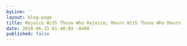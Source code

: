 ```yaml
---
byLine: ''
layout: blog-page
title: Rejoice With Those Who Rejoice; Mourn With Those Who Mourn
date: 2018-06-15 01:40:03 -0400
published: false
---
```

